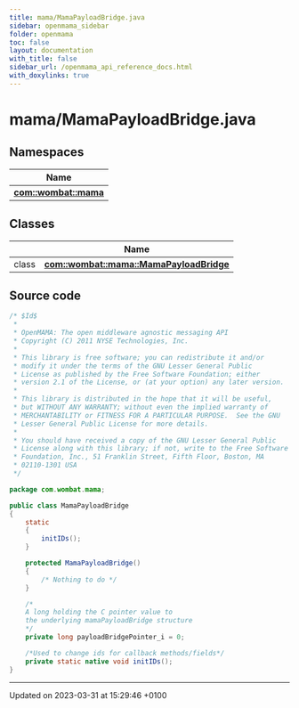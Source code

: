 ```yaml
---
title: mama/MamaPayloadBridge.java
sidebar: openmama_sidebar
folder: openmama
toc: false
layout: documentation
with_title: false
sidebar_url: /openmama_api_reference_docs.html
with_doxylinks: true
---
```


# mama/MamaPayloadBridge.java



## Namespaces

| Name           |
| -------------- |
| **[com::wombat::mama](namespacecom_1_1wombat_1_1mama.html)**  |

## Classes

|                | Name           |
| -------------- | -------------- |
| class | **[com::wombat::mama::MamaPayloadBridge](classcom_1_1wombat_1_1mama_1_1MamaPayloadBridge.html)**  |




## Source code

```java
/* $Id$
 *
 * OpenMAMA: The open middleware agnostic messaging API
 * Copyright (C) 2011 NYSE Technologies, Inc.
 *
 * This library is free software; you can redistribute it and/or
 * modify it under the terms of the GNU Lesser General Public
 * License as published by the Free Software Foundation; either
 * version 2.1 of the License, or (at your option) any later version.
 *
 * This library is distributed in the hope that it will be useful,
 * but WITHOUT ANY WARRANTY; without even the implied warranty of
 * MERCHANTABILITY or FITNESS FOR A PARTICULAR PURPOSE.  See the GNU
 * Lesser General Public License for more details.
 *
 * You should have received a copy of the GNU Lesser General Public
 * License along with this library; if not, write to the Free Software
 * Foundation, Inc., 51 Franklin Street, Fifth Floor, Boston, MA
 * 02110-1301 USA
 */

package com.wombat.mama;

public class MamaPayloadBridge
{
    static
    {
        initIDs();
    }

    protected MamaPayloadBridge()
    {
        /* Nothing to do */
    }

    /*
    A long holding the C pointer value to
    the underlying mamaPayloadBridge structure
    */
    private long payloadBridgePointer_i = 0;

    /*Used to change ids for callback methods/fields*/
    private static native void initIDs();
}
```


-------------------------------

Updated on 2023-03-31 at 15:29:46 +0100
